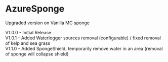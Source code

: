 # AzureSponge
Upgraded version on Vanilla MC sponge

V1.0.0 - Initial Release  
V1.0.1 - Added Waterlogger sources removal (configurable) / fixed removal of kelp and sea grass    
V1.1.0 - Added SpongeShield, temporarily remove water in an area (removal of sponge will collapse shield)  
